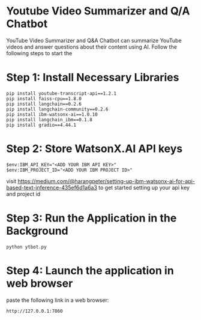 # Youtube Video Summarizer and Q/A Chatbot
YouTube Video Summarizer and Q&A Chatbot can summarize YouTube videos and answer questions about their content using AI. Follow the following steps to start the 

# Step 1: Install Necessary Libraries
```
pip install youtube-transcript-api==1.2.1
pip install faiss-cpu==1.8.0
pip install langchain==0.2.6 
pip install langchain-community==0.2.6 
pip install ibm-watsonx-ai==1.0.10 
pip install langchain_ibm==0.1.8 
pip install gradio==4.44.1 
```
# Step 2: Store WatsonX.AI API keys
```
$env:IBM_API_KEY="<ADD YOUR IBM API KEY>"
$env:IBM_PROJECT_ID="<ADD YOUR IBM PROJECT ID>"
```
visit https://medium.com/@harangpeter/setting-up-ibm-watsonx-ai-for-api-based-text-inference-435ef6d1a6a3 to get started setting up your api key and project id

# Step 3: Run the Application in the Background
```
python ytbot.py
```

# Step 4: Launch the application in web browser
paste the following link in a web browser: 
```
http://127.0.0.1:7860
```
